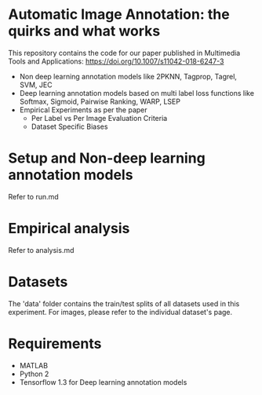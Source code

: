 # Automatic Image Annotation: the quirks and what works

This repository contains the code for our paper published in Multimedia Tools and Applications: https://doi.org/10.1007/s11042-018-6247-3

- Non deep learning annotation models like 2PKNN, Tagprop, Tagrel, SVM, JEC
- Deep learning annotation models based on multi label loss functions like Softmax, Sigmoid, Pairwise Ranking, WARP, LSEP
- Empirical Experiments as per the paper
  - Per Label vs Per Image Evaluation Criteria 
  - Dataset Specific Biases
  
# Setup and Non-deep learning annotation models
Refer to run.md

# Empirical analysis

Refer to analysis.md

# Datasets

The 'data' folder contains the train/test splits of all datasets used in this experiment. For images, please refer to the individual dataset's page. 

# Requirements

- MATLAB
- Python 2
- Tensorflow 1.3 for Deep learning annotation models
